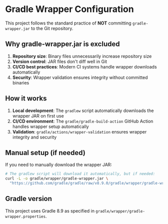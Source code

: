 # Gradle Wrapper Configuration

This project follows the standard practice of **NOT** committing `gradle-wrapper.jar` to the Git repository. 

## Why gradle-wrapper.jar is excluded

1. **Repository size**: Binary files unnecessarily increase repository size
2. **Version control**: JAR files don't diff well in Git
3. **CI/CD best practices**: Modern CI systems handle wrapper downloads automatically
4. **Security**: Wrapper validation ensures integrity without committed binaries

## How it works

1. **Local development**: The `gradlew` script automatically downloads the wrapper JAR on first use
2. **CI/CD environment**: The `gradle/gradle-build-action` GitHub Action handles wrapper setup automatically
3. **Validation**: `gradle/actions/wrapper-validation` ensures wrapper integrity and security

## Manual setup (if needed)

If you need to manually download the wrapper JAR:

```bash
# The gradlew script will download it automatically, but if needed:
curl -L -o gradle/wrapper/gradle-wrapper.jar \
  "https://github.com/gradle/gradle/raw/v8.9.0/gradle/wrapper/gradle-wrapper.jar"
```

## Gradle version

This project uses Gradle 8.9 as specified in `gradle/wrapper/gradle-wrapper.properties`.